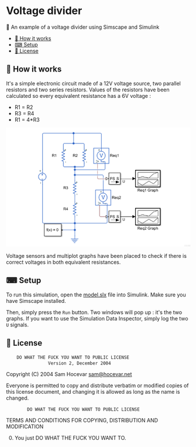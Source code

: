 # Voltage divider

🔌 An example of a voltage divider using Simscape and Simulink

- [🌈 How it works](#-how-it-works)
- [⌨ Setup](#-setup)
- [🔐 License](#-license)

## 🌈 How it works

It's a simple electronic circuit made of a 12V voltage source, two parallel resistors and two series resistors. Values of the resistors have been calculated so every equivalent resistance has a 6V voltage :

- R1 = R2
- R3 = R4
- R1 = 4\*R3

![Screenshot](./screenshot.png)

Voltage sensors and multiplot graphs have been placed to check if there is correct voltages in both equivalent resistances.

## ⌨ Setup

To run this simulation, open the [model.slx](./model.slx) file into Simulink. Make sure you have Simscape installed.

Then, simply press the `Run` button. Two windows will pop up : it's the two graphs. If you want to use the Simulation Data Inspector, simply log the two `U` signals.

## 🔐 License

        DO WHAT THE FUCK YOU WANT TO PUBLIC LICENSE
                    Version 2, December 2004

Copyright (C) 2004 Sam Hocevar <sam@hocevar.net>

Everyone is permitted to copy and distribute verbatim or modified
copies of this license document, and changing it is allowed as long
as the name is changed.

            DO WHAT THE FUCK YOU WANT TO PUBLIC LICENSE

TERMS AND CONDITIONS FOR COPYING, DISTRIBUTION AND MODIFICATION

0. You just DO WHAT THE FUCK YOU WANT TO.
